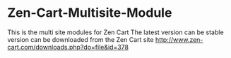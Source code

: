 Zen-Cart-Multisite-Module
=========================

This is the multi site modules for Zen Cart
The latest version can be stable version can be downloaded from the Zen Cart site
http://www.zen-cart.com/downloads.php?do=file&id=378